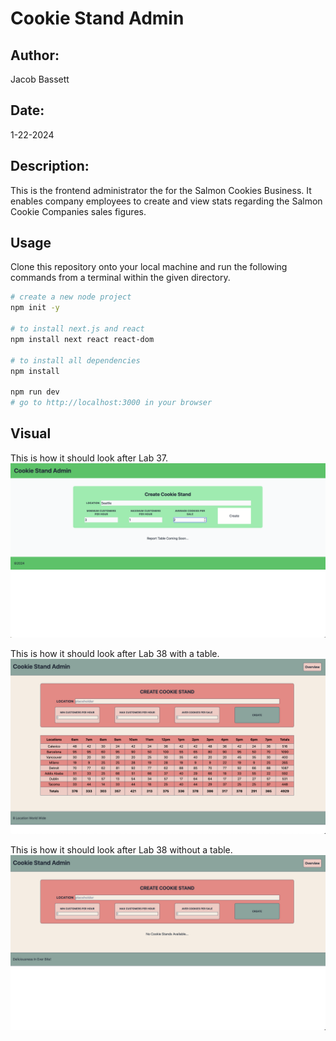 # Cookie Stand Admin

## Author:

Jacob Bassett

## Date:

1-22-2024

## Description:

This is the frontend administrator the for the Salmon Cookies Business. It enables company employees to create and view stats regarding the Salmon Cookie Companies sales figures.

## Usage

Clone this repository onto your local machine and run the following commands from a terminal within the given directory.

```bash
# create a new node project
npm init -y

# to install next.js and react
npm install next react react-dom

# to install all dependencies
npm install

npm run dev
# go to http://localhost:3000 in your browser
```


## Visual

This is how it should look after Lab 37.
![landing page](/images/lab37.png)

This is how it should look after Lab 38 with a table.
![landing page](/images/lab38.png)

This is how it should look after Lab 38 without a table.
![landing page](/images/lab38_empty.png)